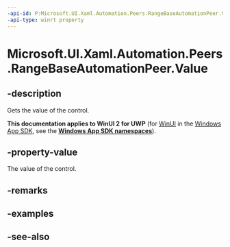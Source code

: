 ```yaml
---
-api-id: P:Microsoft.UI.Xaml.Automation.Peers.RangeBaseAutomationPeer.Value
-api-type: winrt property
---
```


<!-- Property syntax
public double Value { get; }
-->

# Microsoft.UI.Xaml.Automation.Peers.RangeBaseAutomationPeer.Value

## -description
Gets the value of the control.

**This documentation applies to WinUI 2 for UWP** (for [WinUI](/windows/apps/winui/winui3/) in the [Windows App SDK](/windows/apps/windows-app-sdk/), see the **[Windows App SDK namespaces](/windows/windows-app-sdk/api/winrt/)**).

## -property-value
The value of the control.

## -remarks

## -examples

## -see-also

